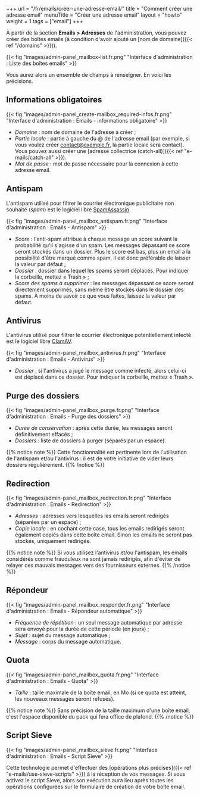 +++
url = "/fr/emails/créer-une-adresse-email/"
title = "Comment créer une adresse email"
menuTitle = "Créer une adresse email"
layout = "howto"
weight = 1
tags = ["email"]
+++

À partir de la section **Emails > Adresses** de l'administration, vous pouvez créer des boîtes emails (à condition d'avoir ajouté un [nom de domaine]({{< ref "/domains" >}})).

{{< fig "images/admin-panel_mailbox-list.fr.png" "Interface d'administration : Liste des boîtes emails" >}}

Vous aurez alors un ensemble de champs à renseigner. En voici les précisions.

## Informations obligatoires

{{< fig "images/admin-panel_create-mailbox_required-infos.fr.png" "Interface d'administration : Emails - informations obligatoire" >}}

- _Domaine_ : nom de domaine de l'adresse à créer ;
- _Partie locale_ : partie à gauche du @ de l'adresse email (par exemple, si vous voulez créer contact@exemple.fr, la partie locale sera contact). Vous pouvez aussi créer une [adresse collectrice (catch-all)]({{< ref "e-mails/catch-all" >}}).
- _Mot de passe_ : mot de passe nécessaire pour la connexion à cette adresse email.

## Antispam

L'antispam utilisé pour filtrer le courrier électronique publicitaire non souhaité (_spam_) est le logiciel libre [SpamAssassin](http://spamassassin.apache.org/).

{{< fig "images/admin-panel_mailbox_antispam.fr.png" "Interface d'administration : Emails - Antispam" >}}

- _Score_ : l'anti-spam attribue à chaque message un score suivant la probabilité qu'il s'agisse d'un spam. Les messages dépassant ce score seront stockés dans un dossier. Plus le score est bas, plus un email a la possibilité d'être marqué comme spam, il est donc préférable de laisser la valeur par défaut ;
- _Dossier_ : dossier dans lequel les spams seront déplacés. Pour indiquer la corbeille, mettez « Trash » ;
- _Score des spams à supprimer_ : les messages dépassant ce score seront directement supprimés, sans même être stockés dans le dossier des spams. À moins de savoir ce que vous faites, laissez la valeur par défaut.

## Antivirus

L'antivirus utilisé pour filtrer le courrier électronique potentiellement infecté est le logiciel libre [ClamAV](http://www.clamav.net/).

{{< fig "images/admin-panel_mailbox_antivirus.fr.png" "Interface d'administration : Emails - Antivirus" >}}

- _Dossier_ : si l'antivirus a jugé le message comme infecté, alors celui-ci est déplacé dans ce dossier. Pour indiquer la corbeille, mettez « Trash ». 

## Purge des dossiers

{{< fig "images/admin-panel_mailbox_purge.fr.png" "Interface d'administration : Emails - Purge des dossiers" >}}

- _Durée de conservation_ : après cette durée, les messages seront définitivement effacés ;
- _Dossiers_ : liste de dossiers à purger (séparés par un espace).

{{% notice note %}}
Cette fonctionnalité est pertinente lors de l'utilisation de l'antispam et/ou l'antivirus : il est de votre initiative de vider leurs dossiers régulièrement.
{{% /notice %}}

## Redirection

{{< fig "images/admin-panel_mailbox_redirection.fr.png" "Interface d'administration : Emails - Redirection" >}}

- _Adresses_ : adresses vers lesquelles les emails seront redirigés (séparées par un espace) ;
- _Copie locale_ : en cochant cette case, tous les emails redirigés seront également copiés dans cette boîte email. Sinon les emails ne seront pas stockés, uniquement redirigés.

{{% notice note %}}
Si vous utilisez l'antivirus et/ou l'antispam, les emails considérés comme frauduleux ne sont jamais redirigés, afin d'éviter de relayer ces mauvais messages vers des fournisseurs externes.
{{% /notice %}}

## Répondeur

{{< fig "images/admin-panel_mailbox_responder.fr.png" "Interface d'administration : Emails - Répondeur automatique" >}}

- _Fréquence de répétition_ : un seul message automatique par adresse sera envoyé pour la durée de cette période (en jours) ;
- _Sujet_ : sujet du message automatique ;
- _Message_ : corps du message automatique.

## Quota

{{< fig "images/admin-panel_mailbox_quota.fr.png" "Interface d'administration : Emails - Quota" >}}

- _Taille_ : taille maximale de la boîte email, en Mo (si ce quota est atteint, les nouveaux messages seront refusés).

{{% notice note %}}
Sans précision de la taille maximum d'une boîte email, c'est l'espace disponible du pack qui fera office de plafond.
{{% /notice %}}

## Script Sieve

{{< fig "images/admin-panel_mailbox_sieve.fr.png" "Interface d'administration : Emails - Script Sieve" >}}

Cette technologie permet d'effectuer des [opérations plus précises]({{< ref "e-mails/use-sieve-scripts" >}}) à la réception de vos messages. Si vous activez le script Sieve, alors son exécution aura lieu après toutes les opérations configurées sur le formulaire de création de votre boîte email.

